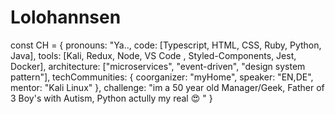 # Lolohannsen

const CH  = {
  pronouns: "Ya..,
  code: [Typescript, HTML, CSS, Ruby, Python, Java],
  tools: [Kali, Redux, Node, VS Code , Styled-Components, Jest, Docker],
  architecture: ["microservices", "event-driven", "design system pattern"],
  techCommunities: {
                        coorganizer: "myHome",
                        speaker: "EN,DE",
                        mentor: "Kali Linux"
                      },
 challenge: "im a 50 year old Manager/Geek, Father of 3 Boy's with Autism, Python actully my real 😍 "
}

